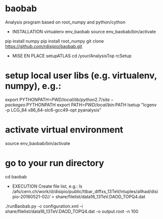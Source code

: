 # baobab
Analysis program based on root_numpy and python/cython

* INSTALLATION
virtualenv env_baobab
source env_baobab/bin/activate

pip install numpy
pip install root_numpy
git clone https://github.com/rdisipio/baobab.git


* MISE EN PLACE
setupATLAS
cd /your/AnalysisTop
rcSetup

# setup local user libs (e.g. virtualenv, numpy), e.g.:
export PYTHONPATH=$PWD/local/lib/python2.7/site-packages:$PYTHONPATH
export PATH=$PWD/local/bin:$PATH
lsetup "lcgenv -p LCG_84 x86_64-slc6-gcc49-opt pyanalysis"

# activate virtual environment
source env_baobab/bin/activate

# go to your run directory
cd baobab


* EXECUTION
Create file list, e.g.:
ls /afs/cern.ch/work/d/disipio/public/ttbar_diffxs_13TeV/ntuples/allhad/disipio-20160521-02/*/* > share/filelist/data16_13TeV.DAOD_TOPQ4.dat

./runBaobab.py -c configuration.xml -i share/filelist/data16_13TeV.DAOD_TOPQ4.dat -o output.root -n 100
